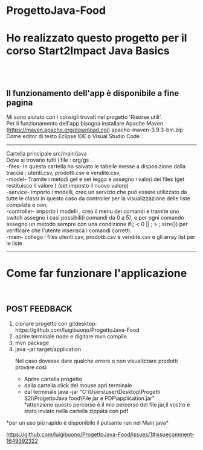 # ProgettoJava-Food

<h1> Ho realizzato questo progetto per il corso Start2Impact Java Basics </h1>
<br><br>
<h2>Il funzionamento dell'app è disponibile a fine pagina </h2>

Mi sono aiutato con i consigli trovati nel progetto 'Risorse utili'. <br>
Per il funzionamento dell'app bisogna installare  Apache Maven (https://maven.apache.org/download.cgi) apache-maven-3.9.3-bin.zip <br>
Come editor di testo Eclipse IDE o Visual Studio Code . <br>

<hr>

Cartella principale src/main/java <br>
Dove si trovano tutti i file : org/gs <br>
-files- In questa cartella ho salvato le tabelle messe a disposizione dalla traccia :  utenti.csv, prodotti.csv e vendite.csv, <br>
-model- Tramite i metodi get e set leggo e assegno i valori dei files (get restituisco il valore ) (set imposto il nuovo valore) <br>
-service- importo i modelli, creo un servizio che può essere utilizzato da tutte le classi in questo caso da controller per la visualizzazione delle liste compilate e non. <br>
-controller- importo i modelli , creo il menu dei comandi e tramite uno switch assegno i casi possibili(i comandi da 0 a 5), e per ogni comando  <br>
assegno un metodo sempre con una condizione if(; < 0 || ; > ;.size()) per verificare che l'utente inserisca i comandi corretti. <br>
-main- collego i files utenti.csv, prodotti.csv e vendite.csv e gli array list per le liste <br>

<hr>


<h1> Come far funzionare l'applicazione</h1> <br> <h2>POST FEEDBACK</h2>
<ol>
  <li> clonare progetto con gitdesktop: https://github.com/luigibuono/ProgettoJava-Food</li>
  <li> aprire terminale node e digitare mvn compile </li>
  <li> mvn package </li>
  <li> java -jar target/application </li>

  Nel caso dovesse dare qualche errore o non visualizzare prodotti provare così:
  <ul>
    <li>Aprire cartella progetto</li>
    <li> dalla cartella click del mouse apri terminale</li>
    <li> dal terminale java -jar "C:\Users\user\Desktop\Progetti S2I\ProgettoJava food\File jar e PDF\application.jar"</li>
    *attenzione questo percorso è il mio percorso del file jar,il vostro è stato inviato nella cartella zippata con pdf
  </ul>
</ol>
*per un uso più rapido è disponibile il pulsante run nel Main.java* <br>

https://github.com/luigibuono/ProgettoJava-Food/issues/1#issuecomment-1649392322




